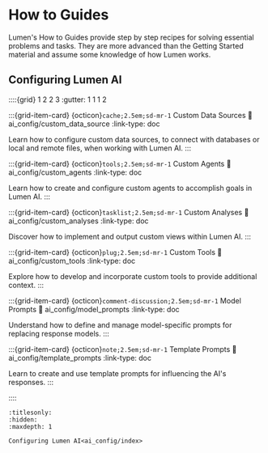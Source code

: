 # How to Guides

Lumen's How to Guides provide step by step recipes for solving essential problems and tasks. They are more advanced than the Getting Started material and assume some knowledge of how Lumen works.

## Configuring Lumen AI

::::{grid} 1 2 2 3
:gutter: 1 1 1 2

:::{grid-item-card} {octicon}`cache;2.5em;sd-mr-1` Custom Data Sources
:link: ai_config/custom_data_source
:link-type: doc

Learn how to configure custom data sources, to connect with databases or local and remote files, when working with Lumen AI.
:::

:::{grid-item-card} {octicon}`tools;2.5em;sd-mr-1` Custom Agents
:link: ai_config/custom_agents
:link-type: doc

Learn how to create and configure custom agents to accomplish goals in Lumen AI.
:::

:::{grid-item-card} {octicon}`tasklist;2.5em;sd-mr-1` Custom Analyses
:link: ai_config/custom_analyses
:link-type: doc

Discover how to implement and output custom views within Lumen AI.
:::

:::{grid-item-card} {octicon}`plug;2.5em;sd-mr-1` Custom Tools
:link: ai_config/custom_tools
:link-type: doc

Explore how to develop and incorporate custom tools to provide additional context.
:::

:::{grid-item-card} {octicon}`comment-discussion;2.5em;sd-mr-1` Model Prompts
:link: ai_config/model_prompts
:link-type: doc

Understand how to define and manage model-specific prompts for replacing response models.
:::

:::{grid-item-card} {octicon}`note;2.5em;sd-mr-1` Template Prompts
:link: ai_config/template_prompts
:link-type: doc

Learn to create and use template prompts for influencing the AI's responses.
:::

::::

```{toctree}
:titlesonly:
:hidden:
:maxdepth: 1

Configuring Lumen AI<ai_config/index>
```

